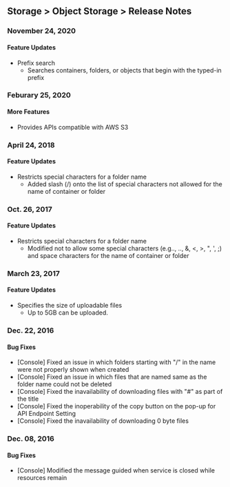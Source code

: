 ## Storage > Object Storage > Release Notes

### November 24, 2020

#### Feature Updates
* Prefix search
  * Searches containers, folders, or objects that begin with the typed-in prefix


### Feburary 25, 2020

#### More Features
* Provides APIs compatible with AWS S3

### April 24, 2018

#### Feature Updates
* Restricts special characters for a folder name
    * Added slash (/) onto the list of special characters not allowed for the name of container or folder

### Oct. 26, 2017

#### Feature Updates
* Restricts special characters for a folder name
    * Modified not to allow some special characters (e.g.., .., &, <, >, ", ', ;) and space characters for the name of container or folder

### March 23, 2017

#### Feature Updates

* Specifies the size of uploadable files
	* Up to 5GB can be uploaded.

### Dec. 22, 2016

#### Bug Fixes
* [Console] Fixed an issue in which folders starting with "/" in the name were not properly shown when created
* [Console] Fixed an issue in which files that are named same as the folder name could not be deleted
* [Console] Fixed the inavailability of downloading files with "#" as part of the title
* [Console] Fixed the inoperability of the copy button on the pop-up for API Endpoint Setting
* [Console] Fixed the inavailability of downloading 0 byte files

### Dec. 08, 2016

#### Bug Fixes
* [Console] Modified the message guided when service is closed while resources remain
